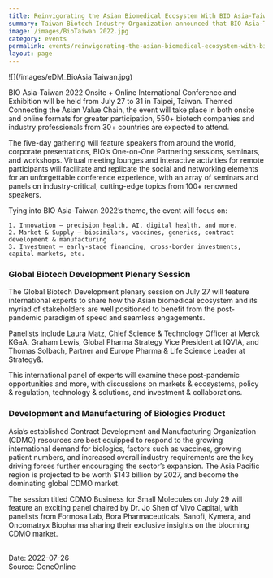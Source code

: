 ```yaml
---
title: Reinvigorating the Asian Biomedical Ecosystem With BIO Asia-Taiwan 2022
summary: Taiwan Biotech Industry Organization announced that BIO Asia-Taiwan 2022 is going to be held on July 21-31, both onsite and online, with the topic – Connecting the Asian Value Chain. Over 550 biotech companies and industry professionals from more than 30 countries are expected to attend.
image: /images/BioTaiwan 2022.jpg
category: events
permalink: events/reinvigorating-the-asian-biomedical-ecosystem-with-bio-asia-taiwan-2022/
layout: page
---
```

![](/images/eDM_BioAsia Taiwan.jpg)

BIO Asia-Taiwan 2022 Onsite + Online International Conference and Exhibition will be held from July 27 to 31 in Taipei, Taiwan. Themed Connecting the Asian Value Chain, the event will take place in both onsite and online formats for greater participation, 550+ biotech companies and industry professionals from 30+ countries are expected to attend.

The five-day gathering will feature speakers from around the world, corporate presentations, BIO’s One-on-One Partnering sessions, seminars, and workshops. Virtual meeting lounges and interactive activities for remote participants will facilitate and replicate the social and networking elements for an unforgettable conference experience, with an array of seminars and panels on industry-critical, cutting-edge topics from 100+ renowned speakers.

Tying into BIO Asia-Taiwan 2022’s theme, the event will focus on:

    1. Innovation – precision health, AI, digital health, and more.
    2. Market & Supply – biosimilars, vaccines, generics, contract development & manufacturing
    3. Investment – early-stage financing, cross-border investments, capital markets, etc. 

### Global Biotech Development Plenary Session

The Global Biotech Development plenary session on July 27 will feature international experts to share how the Asian biomedical ecosystem and its myriad of stakeholders are well positioned to benefit from the post-pandemic paradigm of speed and seamless engagements.

Panelists include Laura Matz, Chief Science & Technology Officer at Merck KGaA, Graham Lewis, Global Pharma Strategy Vice President at IQVIA, and Thomas Solbach, Partner and Europe Pharma & Life Science Leader at Strategy&.

This international panel of experts will examine these post-pandemic opportunities and more, with discussions on markets & ecosystems, policy & regulation, technology & solutions, and investment & collaborations.
 

### Development and Manufacturing of Biologics Product
 
Asia’s established Contract Development and Manufacturing Organization (CDMO) resources are best equipped to respond to the growing international demand for biologics, factors such as vaccines, growing patient numbers, and increased overall industry requirements are the key driving forces further encouraging the sector’s expansion. The Asia Pacific region is projected to be worth $143 billion by 2027, and become the dominating global CDMO market.

The session titled CDMO Business for Small Molecules on July 29 will feature an exciting panel chaired by Dr. Jo Shen of Vivo Capital, with panelists from Formosa Lab, Bora Pharmaceuticals, Sanofi, Kymera, and Oncomatryx Biopharma sharing their exclusive insights on the blooming CDMO market.

<br/>
Date: 2022-07-26
<br/>
Source: GeneOnline
